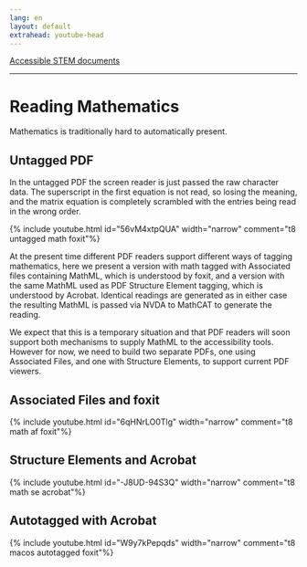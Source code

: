 ```yaml
---
lang: en
layout: default
extrahead: youtube-head
---
```


[Accessible STEM documents](./)

----


# Reading Mathematics

Mathematics is traditionally hard to automatically present.

## Untagged PDF

In the untagged PDF the screen reader is just passed the raw
character data.  The superscript in the first equation is not read, so
losing the meaning, and the matrix equation is completely scrambled
with the entries being read in the wrong order.



{% include youtube.html id="56vM4xtpQUA" width="narrow" comment="t8 untagged math foxit"%}


At the present time different PDF readers support different ways of
tagging mathematics, here we present a version with math tagged with
Associated files containing MathML, which is understood by foxit, and
a version with the same MathML used as PDF Structure Element tagging,
which is understood by Acrobat. Identical readings are generated as in
either case the resulting MathML is passed via NVDA to MathCAT to
generate the reading.

We expect that this is a temporary situation and that PDF readers will
soon support both mechanisms to supply MathML to the accessibility
tools. However for now, we need to build two separate PDFs, one using
Associated Files, and one with Structure Elements, to support current
PDF viewers.

## Associated Files and foxit

{% include youtube.html id="6qHNrLO0Tlg" width="narrow" comment="t8 math af foxit"%}

## Structure Elements and Acrobat


{% include youtube.html id="-J8UD-94S3Q" width="narrow" comment="t8 math se acrobat"%}

## Autotagged with Acrobat

{% include youtube.html id="W9y7kPepqds" width="narrow" comment="t8 macos autotagged foxit"%}


